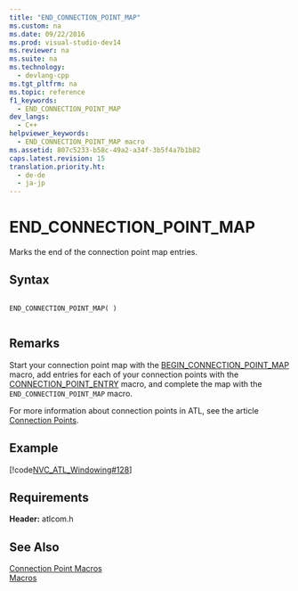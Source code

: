 ```yaml
---
title: "END_CONNECTION_POINT_MAP"
ms.custom: na
ms.date: 09/22/2016
ms.prod: visual-studio-dev14
ms.reviewer: na
ms.suite: na
ms.technology: 
  - devlang-cpp
ms.tgt_pltfrm: na
ms.topic: reference
f1_keywords: 
  - END_CONNECTION_POINT_MAP
dev_langs: 
  - C++
helpviewer_keywords: 
  - END_CONNECTION_POINT_MAP macro
ms.assetid: 807c5233-b58c-49a2-a34f-3b5f4a7b1b82
caps.latest.revision: 15
translation.priority.ht: 
  - de-de
  - ja-jp
---
```

# END_CONNECTION_POINT_MAP
Marks the end of the connection point map entries.  
  
## Syntax  
  
```  
  
END_CONNECTION_POINT_MAP( )  
  
```  
  
## Remarks  
 Start your connection point map with the [BEGIN_CONNECTION_POINT_MAP](../vs140/begin_connection_point_map.md) macro, add entries for each of your connection points with the [CONNECTION_POINT_ENTRY](../vs140/connection_point_entry.md) macro, and complete the map with the `END_CONNECTION_POINT_MAP` macro.  
  
 For more information about connection points in ATL, see the article [Connection Points](../vs140/atl-connection-points.md).  
  
## Example  
 [!code[NVC_ATL_Windowing#128](../vs140/codesnippet/CPP/end_connection_point_map_1.h)]
  
  
## Requirements  
 **Header:** atlcom.h  
  
## See Also  
 [Connection Point Macros](../vs140/connection-point-macros.md)   
 [Macros](../vs140/atl-macros.md)